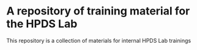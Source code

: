 
# A repository of training material for the HPDS Lab

<!-- badges: start -->
<!-- badges: end -->

This repository is a collection of materials for internal HPDS Lab trainings
